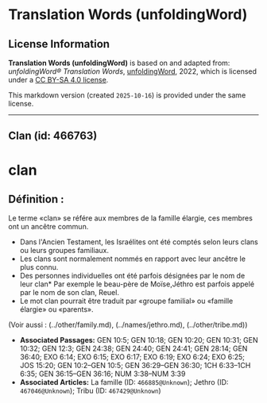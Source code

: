 # Translation Words (unfoldingWord)

## License Information

**Translation Words (unfoldingWord)** is based on and adapted from: _unfoldingWord® Translation Words_, [unfoldingWord](https://unfoldingword.org/utw), 2022, which is licensed under a [CC BY-SA 4.0 license](https://creativecommons.org/licenses/by-sa/4.0/legalcode.en).

This markdown version (created `2025-10-16`) is provided under the same license.



--------------------------------

## Clan (id: 466763)

clan
====

Définition :
------------

Le terme «clan» se référe aux membres de la famille élargie, ces membres ont un ancêtre commun.

* Dans l'Ancien Testament, les Israélites ont été comptés selon leurs clans ou leurs groupes familiaux.
* Les clans sont normalement nommés en rapport avec leur ancêtre le plus connu.
* Des personnes individuelles ont été parfois désignées par le nom de leur clan\* Par exemple le beau\-père de Moïse,Jéthro est parfois appelé par le nom de son clan, Reuel.
* Le mot clan pourrait être traduit par «groupe familial» ou «famille élargie» ou «parents».

(Voir aussi : (../other/family.md), (../names/jethro.md), (../other/tribe.md))

* **Associated Passages:** GEN 10:5; GEN 10:18; GEN 10:20; GEN 10:31; GEN 10:32; GEN 12:3; GEN 24:38; GEN 24:40; GEN 24:41; GEN 28:14; GEN 36:40; EXO 6:14; EXO 6:15; EXO 6:17; EXO 6:19; EXO 6:24; EXO 6:25; JOS 15:20; GEN 10:2–GEN 10:5; GEN 36:29–GEN 36:30; 1CH 6:33–1CH 6:35; GEN 36:15–GEN 36:16; NUM 3:38–NUM 3:39
* **Associated Articles:** La famille (ID: `466885@Unknown`); Jethro (ID: `467046@Unknown`); Tribu (ID: `467429@Unknown`)

